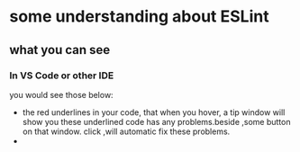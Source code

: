# some understanding about ESLint
## what you can see

### In VS Code or other IDE
you would see those below:
+ the red underlines in your code, that when you hover, a tip window will show you these underlined code has any problems.beside ,some button on that window. click ,will automatic fix these problems.
+  
